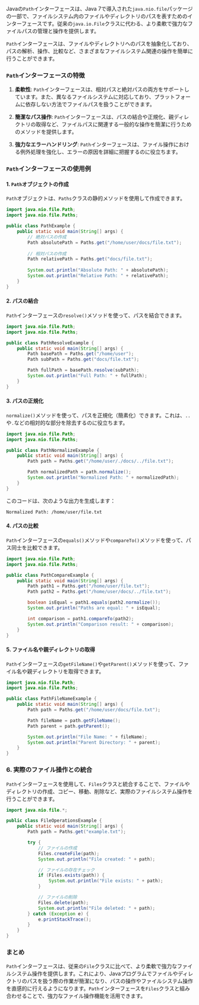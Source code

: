 Javaの`Path`インターフェースは、Java 7で導入された`java.nio.file`パッケージの一部で、ファイルシステム内のファイルやディレクトリのパスを表すためのインターフェースです。従来の`java.io.File`クラスに代わる、より柔軟で強力なファイルパスの管理と操作を提供します。

`Path`インターフェースは、ファイルやディレクトリへのパスを抽象化しており、パスの解析、操作、比較など、さまざまなファイルシステム関連の操作を簡単に行うことができます。

### `Path`インターフェースの特徴

1. **柔軟性**: `Path`インターフェースは、相対パスと絶対パスの両方をサポートしています。また、異なるファイルシステムに対応しており、プラットフォームに依存しない方法でファイルパスを扱うことができます。

2. **簡潔なパス操作**: `Path`インターフェースは、パスの結合や正規化、親ディレクトリの取得など、ファイルパスに関連する一般的な操作を簡潔に行うためのメソッドを提供します。

3. **強力なエラーハンドリング**: `Path`インターフェースは、ファイル操作における例外処理を強化し、エラーの原因を詳細に把握するのに役立ちます。

### `Path`インターフェースの使用例

#### 1. `Path`オブジェクトの作成

`Path`オブジェクトは、`Paths`クラスの静的メソッドを使用して作成できます。

```java
import java.nio.file.Path;
import java.nio.file.Paths;

public class PathExample {
    public static void main(String[] args) {
        // 絶対パスの作成
        Path absolutePath = Paths.get("/home/user/docs/file.txt");
        
        // 相対パスの作成
        Path relativePath = Paths.get("docs/file.txt");
        
        System.out.println("Absolute Path: " + absolutePath);
        System.out.println("Relative Path: " + relativePath);
    }
}
```

#### 2. パスの結合

`Path`インターフェースの`resolve()`メソッドを使って、パスを結合できます。

```java
import java.nio.file.Path;
import java.nio.file.Paths;

public class PathResolveExample {
    public static void main(String[] args) {
        Path basePath = Paths.get("/home/user");
        Path subPath = Paths.get("docs/file.txt");

        Path fullPath = basePath.resolve(subPath);
        System.out.println("Full Path: " + fullPath);
    }
}
```

#### 3. パスの正規化

`normalize()`メソッドを使って、パスを正規化（簡素化）できます。これは、`..`や`.`などの相対的な部分を除去するのに役立ちます。

```java
import java.nio.file.Path;
import java.nio.file.Paths;

public class PathNormalizeExample {
    public static void main(String[] args) {
        Path path = Paths.get("/home/user/./docs/../file.txt");

        Path normalizedPath = path.normalize();
        System.out.println("Normalized Path: " + normalizedPath);
    }
}
```

このコードは、次のような出力を生成します：

```
Normalized Path: /home/user/file.txt
```

#### 4. パスの比較

`Path`インターフェースの`equals()`メソッドや`compareTo()`メソッドを使って、パス同士を比較できます。

```java
import java.nio.file.Path;
import java.nio.file.Paths;

public class PathCompareExample {
    public static void main(String[] args) {
        Path path1 = Paths.get("/home/user/file.txt");
        Path path2 = Paths.get("/home/user/docs/../file.txt");

        boolean isEqual = path1.equals(path2.normalize());
        System.out.println("Paths are equal: " + isEqual);

        int comparison = path1.compareTo(path2);
        System.out.println("Comparison result: " + comparison);
    }
}
```

#### 5. ファイル名や親ディレクトリの取得

`Path`インターフェースの`getFileName()`や`getParent()`メソッドを使って、ファイル名や親ディレクトリを取得できます。

```java
import java.nio.file.Path;
import java.nio.file.Paths;

public class PathFileNameExample {
    public static void main(String[] args) {
        Path path = Paths.get("/home/user/docs/file.txt");

        Path fileName = path.getFileName();
        Path parent = path.getParent();

        System.out.println("File Name: " + fileName);
        System.out.println("Parent Directory: " + parent);
    }
}
```

### 6. 実際のファイル操作との統合

`Path`インターフェースを使用して、`Files`クラスと統合することで、ファイルやディレクトリの作成、コピー、移動、削除など、実際のファイルシステム操作を行うことができます。

```java
import java.nio.file.*;

public class FileOperationsExample {
    public static void main(String[] args) {
        Path path = Paths.get("example.txt");

        try {
            // ファイルの作成
            Files.createFile(path);
            System.out.println("File created: " + path);

            // ファイルの存在チェック
            if (Files.exists(path)) {
                System.out.println("File exists: " + path);
            }

            // ファイルの削除
            Files.delete(path);
            System.out.println("File deleted: " + path);
        } catch (Exception e) {
            e.printStackTrace();
        }
    }
}
```

### まとめ

`Path`インターフェースは、従来の`File`クラスに比べて、より柔軟で強力なファイルシステム操作を提供します。これにより、Javaプログラムでファイルやディレクトリのパスを扱う際の作業が簡潔になり、パスの操作やファイルシステム操作を直感的に行えるようになります。`Path`インターフェースを`Files`クラスと組み合わせることで、強力なファイル操作機能を活用できます。

